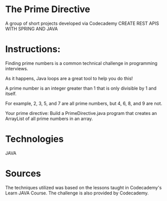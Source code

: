 # The Prime Directive
A group of short projects developed via Codecademy
CREATE REST APIS WITH SPRING AND JAVA

# Instructions:

Finding prime numbers is a common technical challenge in programming interviews.

As it happens, Java loops are a great tool to help you do this!

A prime number is an integer greater than 1 that is only divisible by 1 and itself.

For example, 2, 3, 5, and 7 are all prime numbers, but 4, 6, 8, and 9 are not.

Your prime directive: Build a PrimeDirective.java program that creates an ArrayList of all prime numbers in an array.

# Technologies
JAVA


# Sources
The techniques utilized was based on the lessons taught in 
Codecademy's Learn JAVA Course. 
The challenge is also provided by Codecademy.